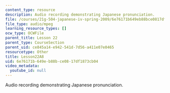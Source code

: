 ```yaml
---
content_type: resource
description: Audio recording demonstrating Japanese pronunciation.
file: /courses/21g-504-japanese-iv-spring-2009/6e76171b649eb88bce0817df1873cb04_Lesson22A8.mp3
file_type: audio/mpeg
learning_resource_types: []
ocw_type: OCWFile
parent_title: Lesson 22
parent_type: CourseSection
parent_uid: ce845a14-e942-541d-7d56-a411e07e0465
resourcetype: Other
title: Lesson22A8
uid: 6e76171b-649e-b88b-ce08-17df1873cb04
video_metadata:
  youtube_id: null
---
```

Audio recording demonstrating Japanese pronunciation.